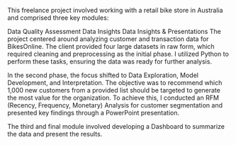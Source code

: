 This freelance project involved working with a retail bike store in Australia and comprised three key modules:

Data Quality Assessment
Data Insights
Data Insights & Presentations
The project centered around analyzing customer and transaction data for BikesOnline. The client provided four large datasets in raw form, which required cleaning and preprocessing as the initial phase. I utilized Python to perform these tasks, ensuring the data was ready for further analysis.

In the second phase, the focus shifted to Data Exploration, Model Development, and Interpretation. The objective was to recommend which 1,000 new customers from a provided list should be targeted to generate the most value for the organization. To achieve this, I conducted an RFM (Recency, Frequency, Monetary) Analysis for customer segmentation and presented key findings through a PowerPoint presentation.

The third and final module involved developing a Dashboard to summarize the data and present the results.

